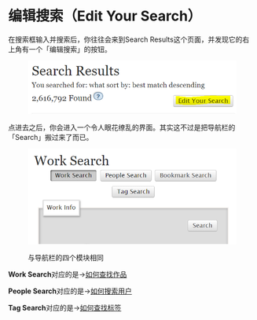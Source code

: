 # 编辑搜索（Edit Your Search）

在搜索框输入并搜索后，你往往会来到Search Results这个页面，并发现它的右上角有一个「编辑搜索」的按钮。

<figure><img src="../../.gitbook/assets/image (37).png" alt="" width="501"><figcaption></figcaption></figure>

点进去之后，你会进入一个令人眼花缭乱的界面。其实这不过是把导航栏的「Search」搬过来了而已。

<figure><img src="../../.gitbook/assets/image (44).png" alt="" width="513"><figcaption><p>与导航栏的四个模块相同</p></figcaption></figure>

**Work Search**对应的是→[如何查找作品](ru-he-cha-zhao-zuo-pin-works.md)

**People Search**对应的是→[如何搜索用户](ru-he-sou-suo-yong-hu-people.md)

**Tag Search**对应的是→[如何查找标签](ru-he-cha-zhao-biao-qian-tags.md)
